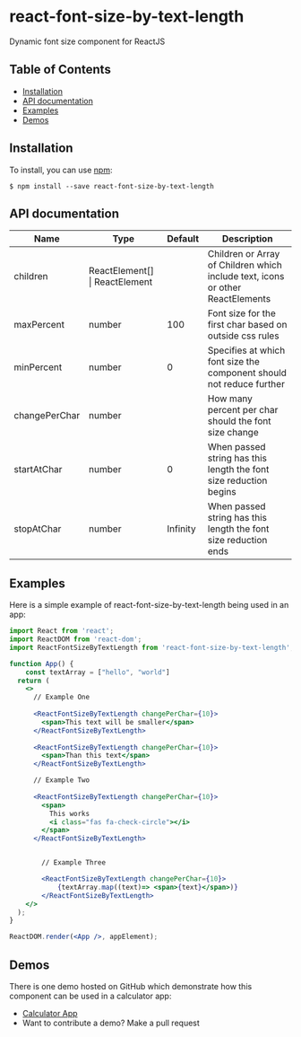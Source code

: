 # react-font-size-by-text-length

Dynamic font size component for ReactJS

## Table of Contents

* [Installation](#installation)
* [API documentation](#api-documentation)
* [Examples](#examples)
* [Demos](#demos)

## Installation

To install, you can use [npm](https://npmjs.org/):

    $ npm install --save react-font-size-by-text-length

## API documentation

| Name  |Type | Default | Description |
| ------------- | ------------- | ------------- | ------------- |
| children | ReactElement[] &#124; ReactElement |  | Children or Array of Children which include text, icons or other ReactElements |
| maxPercent  | number  | 100 | Font size for the first char based on outside css rules |
| minPercent  | number | 0  | Specifies at which font size the component should not reduce further |
| changePerChar  | number  |  | How many percent per char should the font size change |
| startAtChar  | number | 0  | When passed string has this length the font size reduction begins  |
| stopAtChar  | number | Infinity  | When passed string has this length the font size reduction ends  |

## Examples

Here is a simple example of react-font-size-by-text-length being used in an app:

```jsx
import React from 'react';
import ReactDOM from 'react-dom';
import ReactFontSizeByTextLength from 'react-font-size-by-text-length';

function App() {
    const textArray = ["hello", "world"]
  return (
    <>
      // Example One
      
      <ReactFontSizeByTextLength changePerChar={10}>
        <span>This text will be smaller</span>
      </ReactFontSizeByTextLength>
      
      <ReactFontSizeByTextLength changePerChar={10}>
        <span>Than this text</span>
      </ReactFontSizeByTextLength>

      // Example Two
      
      <ReactFontSizeByTextLength changePerChar={10}>
        <span>
          This works 
          <i class="fas fa-check-circle"></i>
        </span>
      </ReactFontSizeByTextLength>


        // Example Three

        <ReactFontSizeByTextLength changePerChar={10}>
            {textArray.map((text)=> <span>{text}</span>)}
        </ReactFontSizeByTextLength>
    </>
  );
}

ReactDOM.render(<App />, appElement);
```

## Demos

There is one demo hosted on GitHub which
demonstrate how this component can be used in a calculator app:

* [Calculator App](https://marvinscheffold.github.io/react-calculator/)
* Want to contribute a demo? Make a pull request